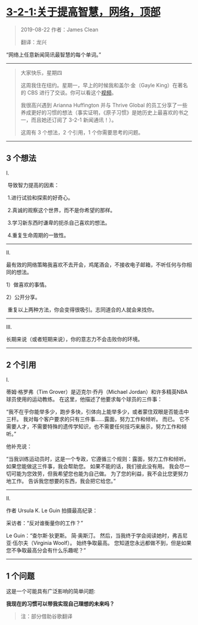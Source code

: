 # [3-2-1:关于提高智慧，网络，顶部](https://jamesclear.com/3-2-1/august-22-2019)

> 2019-08-22 作者：James Clean
>
> 翻译：龙兴

“网络上任意新闻简讯最智慧的每个单词。”

---

> 大家快乐，星期四
>
> 这周我住在纽约。星期一，早上的时候我和盖尔·金（Gayle King）在著名的 CBS  进行了交谈。你可以看这个[视频](_https://www.youtube.com/watch?v=0foTwnNZzq8)。
>
> 我很高兴遇到  Arianna Huffington  并与 Thrive Global 的员工分享了一些养成更好的习惯的想法（事实证明，《原子习惯》是她历史上最喜欢的书之一，而且她还订阅了 3-2-1 新闻通讯！）。
>
> 这周有 3 个想法，2 个引用，1 个你需要思考的问题。

----

## 3 个想法

   Ⅰ.

​    导致智力提高的因素：



​    1.进行试验和探索的好奇心。

​    2.真诚的观察这个世界，而不是你希望的那样。

​    3.学习新东西时谦卑的扼杀自己喜欢的想法。

​    4.重复生命周期的一致性。

----

  Ⅱ.

​    最有效的网络策略我喜欢不去开会，鸡尾酒会，不接收电子邮箱，不听任何与你相同的想法。

   1）做喜欢的事情。

   2）公开分享。

​    重复以上两种方法，你会变得很吸引。志同道合的人就会来找你。

---

  Ⅲ.

  长期来说（或者短期来说），你的意志力不会击败你的环境。

----

## 2 个引用

 Ⅰ.

  蒂姆·格罗弗（Tim Grover）是迈克尔·乔丹（Michael Jordan）和许多精英NBA球员使用的运动教练。 在这里，他描述了他要求每个球员的三件事：

“我不在乎你能举多少，跑步多快，引体向上能举多少，或者蒙住双眼是否能击中三杆。 我对每个客户要求的只有三件事……露面，努力工作和倾听。 而已。 它不需要人才，不需要特殊的遗传学知识，也不需要任何技巧来展示，努力工作和倾听。”

他补充说：

“当我训练运动员时，这是一个专政，它遵循三个规则：露面，努力工作和倾听。 如果您能做这三件事，我会帮助您。 如果不能的话，我们彼此没有用。 我会尽一切可能为您效劳，但我希望您也能为自己做。 为了您的利益，我不会比您更努力地工作。 告诉我您想要的东西，我会把它给您。”

---

 Ⅱ.

作者 Ursula K. Le Guin 拍摄最高纪录：

采访者：“反对谁衡量你的工作？”

Le Guin：“查尔斯·狄更斯。 简·奥斯汀。 然后，当我终于学会阅读她时，弗吉尼亚·伍尔夫（Virginia Woolf）。 始终争取最高。 您知道您永远都做不到，但是如果您不争取最高分会有什么乐趣呢？”

---

## 1 个问题

这是一个可能具有广泛影响的简单问题:

**我现在的习惯可以带我实现自己理想的未来吗？**



> 注：部分借助谷歌翻译



